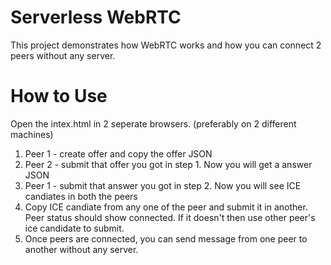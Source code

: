 # Serverless WebRTC
This project demonstrates how WebRTC works and how you can connect 2 peers without any server. 

# How to Use
Open the intex.html in 2 seperate browsers. (preferably on 2 different machines)

1. Peer 1 - create offer and copy the offer JSON
2. Peer 2 - submit that offer you got in step 1. Now you will get a answer JSON
3. Peer 1 - submit that answer you got in step 2. Now you will see ICE candiates in both the peers
4. Copy ICE candiate from any one of the peer and submit it in another. Peer status should show connected. If it doesn't then use other peer's ice candidate to submit.
5. Once peers are connected, you can send message from one peer to another without any server.
